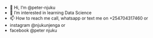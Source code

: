 - 👋 Hi, I’m @peter-njuku
- 👀 I’m interested in learning Data Science
- 📫 How to reach me call, whatsapp or text me on +254704317460 or
-  instagram @njukunjenga or
-  facebook @peter njuku
    

<!---
peter-njuku/peter-njuku is a ✨ special ✨ repository because its `README.md` (this file) appears on your GitHub profile.
You can click the Preview link to take a look at your changes.
--->
